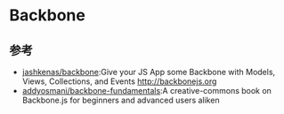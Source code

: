 # Backbone

## 参考

* [jashkenas/backbone](https://github.com/jashkenas/backbone):Give your JS App some Backbone with Models, Views, Collections, and Events http://backbonejs.org
* [addyosmani/backbone-fundamentals](https://github.com/addyosmani/backbone-fundamentals):A creative-commons book on Backbone.js for beginners and advanced users aliken

